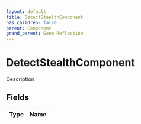```yaml
---
layout: default
title: DetectStealthComponent
has_children: false
parent: Component
grand_parent: Game Reflection
---
```

# DetectStealthComponent
Description 

## Fields

| Type | Name |
|:----------|:--------------|


